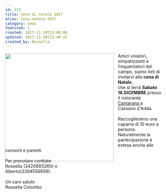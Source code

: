 ```yaml
---
id: 215
title: Cena di natale 2017
alias: cena-natale-2017
category: news
featured: 1
created: 2017-11-19T23:00:00
updated: 2017-11-20T11:40:22
created_by: Rossella
---
```

<div style="height: 300px; float: left; padding-right: 1em;">
 <img border="0" src="images/stories/2017.christmas.jpg" width="350"/>
 <a href="#" id="menulnk">
  <br/>
 </a>
</div>
<p>
 Amici volatori, simpatizzanti e frequentatori del campo, siamo lieti di invitarvi alla
 <strong>
  cena di Natale
 </strong>
 ,
 <br/>
 che si terrà
 <strong>
  Sabato 16 DICEMBRE
 </strong>
 presso
 <br/>
 il ristorante
 <a href="https://www.ristorantecantarana.it/" target="_blank">
  Cantarana
 </a>
 a Cassano d'Adda.
 <br/>
 <br/>
 Raccoglieremo una caparra di 10 euro a persona.
 <br/>
 Naturalmente la partecipazione è estesa anche alle consorti e parenti.
 <br/>
 <br/>
 Per prenotare conttate
 <br/>
 Rossella (3420693260) o
 <br/>
 Alberto(3394556659).
 <br/>
 <br/>
 Un caro saluto
 <br/>
 Rossella Colombo
</p>
<div id="dlgmenu" style="display: none; font-family: 'Open Sans';" title="Cena 2015">
 <h2 style="color: #fe8300;">
  Cena di natale 2015
 </h2>
 <p>
  Sabato 12 Dicembre - ore 20.00
  <br/>
  Ristorante il Peperoncino Cassina de' Pecchi (Mi)
  <br/>
  Via Villa Pompea, 7
 </p>
 <h2 style="color: #fe8300; font-size: 1.5em;">
  Menù
 </h2>
 <p>
  <strong style="color: #fe8300;">
   Antipasto
  </strong>
  <br/>
  Affetati misti, insalata russa, bruscheta, cannelini alla paesana, insalata di mare
  <br/>
  <br/>
  <strong style="color: #fe8300;">
   Primi
  </strong>
  <br/>
  Risotto alla trevisana Cavatelli allo Zola
  <br/>
  <br/>
  <strong style="color: #fe8300;">
   Secondo
  </strong>
  <br/>
  Scaloppe con Porcini
  <br/>
  <br/>
  <strong style="color: #fe8300;">
   Dessert
  </strong>
  <br/>
  Dessert della casa
  <br/>
  <br/>
  <strong style="color: #fe8300;">
   Vino
  </strong>
  <br/>
  Bianco, rosso, acqua minerale.
  <br/>
  <br/>
  Euro 30
 </p>
</div>
<script type="text/javascript">
 // <![CDATA[
$('#menulnk').click(function() {
   $('#dlgmenu').dialog({  
      width: 400,
      modal: true,
      buttons: {
         Ok: function() {
                $(this).dialog("close");
         }
      },
      autoopen: false,
      show: {
         effect: "bounce",
         duration: 1000
      },
      hide: {
         effect: "explode",
         duration: 1000
      }
   });
});
// ]]>
</script>
